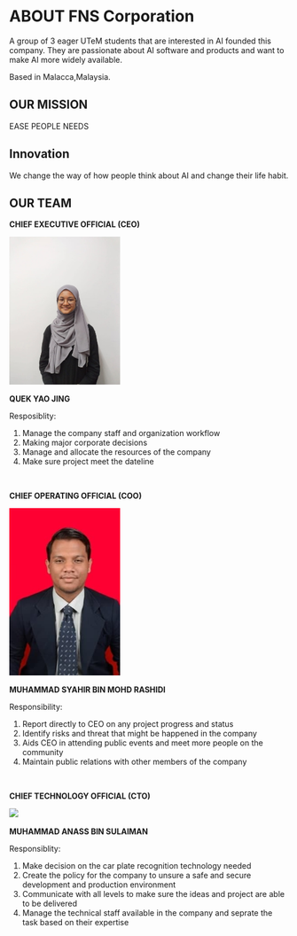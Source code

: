# ABOUT FNS Corporation 
A group of 3 eager UTeM students that are interested in AI founded this company. They are passionate about AI software and products and want to make AI more widely available.

Based in Malacca,Malaysia. 

## OUR MISSION
EASE PEOPLE NEEDS 

## Innovation
We change the way of how people think about AI and change their life habit. 

## OUR TEAM
**CHIEF EXECUTIVE OFFICIAL (CEO)**

<img src="assets/Faezah.jpeg" width="200" height="auto" />

**QUEK YAO JING**

Resposiblity:
1. Manage the company staff and organization workflow
2. Making major corporate decisions 
3. Manage and allocate the resources of the company
4. Make sure project meet the dateline

<br>

**CHIEF OPERATING OFFICIAL (COO)**

<img src="assets/Syahir.jpg" width="200" height="auto" />

**MUHAMMAD SYAHIR BIN MOHD RASHIDI**

Responsibility:
1. Report directly to CEO on any project progress and status
2. Identify risks and threat that might be happened in the company
3. Aids CEO in attending public events and meet more people on the community
4. Maintain public relations with other members of the company

<br>

**CHIEF TECHNOLOGY OFFICIAL (CTO)**

<img src="assets/tlh.jpeg" width="200" height="auto" />

**MUHAMMAD ANASS BIN SULAIMAN**

Responsiblity:
1. Make decision on the car plate recognition technology needed
2. Create the policy for the company to unsure a safe and secure development and production environment
3. Communicate with all levels to make sure the ideas and project are able to be delivered
4. Manage the technical staff available in the company and seprate the task based on their expertise


<br>
